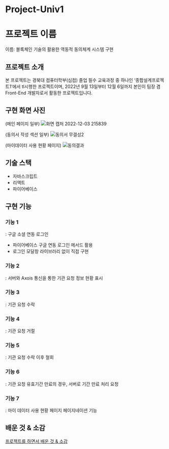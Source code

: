 # Project-Univ1
# **프로젝트 이름**

이름: 블록체인 기술의 활용한 역동적 동의체계 시스템 구현

## **프로젝트 소개**

본 프로젝트는 경북대 컴퓨터학부(심컴) 졸업 필수 교육과정 중 하나인 ‘종합설계프로젝트1’에서 tl시행한 프로젝트이며, 2022년 9월 13일부터 12월 6일까지  본인이 팀장 겸 Front-End 개발자로서 활동한 프로젝트입니다. 

## 구현 화면 사진

(메인 페이지 일부)
![화면 캡처 2022-12-03 215839](https://user-images.githubusercontent.com/98478661/205442077-87a214f8-1f5c-4eb1-8a2f-3b6654cea3cf.png)

(동의서 작성 섹션 일부)
![동의서 무결성2](https://user-images.githubusercontent.com/98478661/205441947-e6a182ec-4e4b-463c-9f30-2168b8409edc.png)

(마이데이터 사용 현황 페이지)
![동의결과](https://user-images.githubusercontent.com/98478661/205441951-b5a02ebf-ee21-491b-9899-af0e94c80cc1.png)

## **기술 스택**

- 자바스크립트
- 리액트
- 파이어베이스

## **구현 기능**

### **기능 1**

: 구글 소셜 연동 로그인

- 파이어베이스 구글 연동 로그인 메서드 활용
- 로그인 모달창 라이브러리 없이 직접 구현

### **기능 2**

: 서버와 Axois 통신을 통한 기관 요청 정보 현황 표시

### **기능 3**

: 기관 요청 수락

### **기능 4**

: 기관 요청 거절

### **기능 5**

: 기관 요청 수락 이후 철회

### **기능 6**

: 기관 요청 유효기간 만료의 경우, 서버로 기간 만료 처리 요청

### **기능 7**

: 마이 데이터 사용 현황 페이지 페이지네이션 기능

## **배운 것 & 소감**

[프로젝트를 하면서 배운 것 & 소감](https://www.notion.so/d4728d0e1ec348b08b7788408c23402a)

